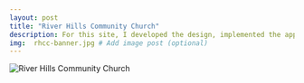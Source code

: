 ```yaml
---
layout: post
title: "River Hills Community Church"
description: For this site, I developed the design, implemented the approved design, did significant copy writing, and creative asset development.
img:  rhcc-banner.jpg # Add image post (optional)
---
```

<img src="/flexible-jekyll/assets/img/rhcc-full.jpg" alt="River Hills Community Church">
